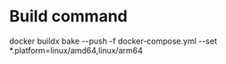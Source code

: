 # Build command
docker buildx bake --push -f docker-compose.yml --set *.platform=linux/amd64,linux/arm64